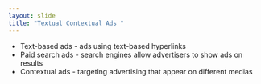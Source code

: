 ```yaml
---
layout: slide
title: "Textual Contextual Ads "
---
```

* Text-based ads - ads using text-based hyperlinks
* Paid search ads - search engines allow advertisers to show ads on results
* Contextual ads - targeting advertising that appear on different medias
